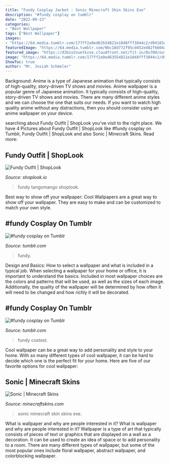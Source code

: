 ```yaml
---
title: "Fundy Cosplay Jacket : Sonic Minecraft Skin Skins Exe"
description: "#fundy cosplay on tumblr"
date: "2022-09-23"
categories:
- "Best Wallpaper"
tags: ["Best Wallpaper"]
images:
- "https://64.media.tumblr.com/177ff2a9ed63554821e1848fff3844c2/d94103cd285d2d9e-74/s540x810/a927fe184b59f9f444fe96891395c05ad5d05a09.jpg"
featuredImage: "https://64.media.tumblr.com/0bc18d772f95cd452e482f6604afb481/d94103cd285d2d9e-84/s640x960/3abdad87e060f4722c94cb6740f2efde6a5aeae2.jpg"
featured_image: "https://d2bzx2vuetkzse.cloudfront.net/fit-in/0x700/outfits/cb2e455f-4a63-437e-ba01-cbd21ab2cabc.png"
image: "https://64.media.tumblr.com/177ff2a9ed63554821e1848fff3844c2/d94103cd285d2d9e-74/s540x810/a927fe184b59f9f444fe96891395c05ad5d05a09.jpg"
ShowToc: true
author: "Mr. Josiah Schmeler"
---
```



Background: Anime is a type of Japanese animation that typically consists of high-quality, story-driven TV shows and movies.
Anime wallpaper is a popular genre of Japanese animation. It typically consists of high-quality, story-driven TV shows and movies. There are many different anime styles and we can choose the one that suits our needs. If you want to watch high quality anime without any distractions, then you should consider using an anime wallpaper on your device.

	

		
searching about Fundy Outfit | ShopLook you've visit to the right place. We have 4 Pictures about Fundy Outfit | ShopLook like #fundy cosplay on Tumblr, Fundy Outfit | ShopLook and also Sonic | Minecraft Skins. Read more:
		
    
## Fundy Outfit | ShopLook

<img loading=lazy src="https://d2bzx2vuetkzse.cloudfront.net/fit-in/0x700/outfits/cb2e455f-4a63-437e-ba01-cbd21ab2cabc.png" onerror="this.onerror=null;this.src='https://tse2.mm.bing.net/th?id=OIP.h6wOKl-010077mRqEHLaLQHaEs&amp;pid=15.1';" alt="Fundy Outfit | ShopLook">

_Source: shoplook.io_

>fundy tangomango shoplook. 

	

Best way to show off your wallpaper:
Cool Wallpapers are a great way to show off your wallpaper. They are easy to make and can be customized to match your own style.

    
## #fundy Cosplay On Tumblr

<img loading=lazy src="https://64.media.tumblr.com/177ff2a9ed63554821e1848fff3844c2/d94103cd285d2d9e-74/s540x810/a927fe184b59f9f444fe96891395c05ad5d05a09.jpg" onerror="this.onerror=null;this.src='https://tse4.mm.bing.net/th?id=OIP.w-o-n5Oed942mlbIfKPxjgHaJ3&amp;pid=15.1';" alt="#fundy cosplay on Tumblr">

_Source: tumblr.com_

>fundy. 

	

Design and Basics: How to select a wallpaper and what is included in a typical job.
When selecting a wallpaper for your home or office, it is important to understand the basics. Included in most wallpaper choices are the colors and patterns that will be used, as well as the sizes of each image. Additionally, the quality of the wallpaper will be determined by how often it will need to be changed and how richly it will be decorated.

    
## #fundy Cosplay On Tumblr

<img loading=lazy src="https://64.media.tumblr.com/0bc18d772f95cd452e482f6604afb481/d94103cd285d2d9e-84/s640x960/3abdad87e060f4722c94cb6740f2efde6a5aeae2.jpg" onerror="this.onerror=null;this.src='https://tse2.mm.bing.net/th?id=OIP.kEnGdwmAH2YxhOxTAysjeQHaJ3&amp;pid=15.1';" alt="#fundy cosplay on Tumblr">

_Source: tumblr.com_

>fundy costest. 

	

Cool wallpaper can be a great way to add personality and style to your home. With so many different types of cool wallpaper, it can be hard to decide which one is the perfect fit for your home. Here are five of our favorite options for cool wallpaper: 

    
## Sonic | Minecraft Skins

<img loading=lazy src="https://www.minecraftskins.com/uploads/preview-skins/2020/10/20/sonic-exe-15545908.png?v292" onerror="this.onerror=null;this.src='https://tse3.mm.bing.net/th?id=OIP.ruPG5aJc66MAVcJNo4GWMgAAAA&amp;pid=15.1';" alt="Sonic | Minecraft Skins">

_Source: minecraftskins.com_

>sonic minecraft skin skins exe. 

	

What is wallpaper and why are people interested in it?
What is wallpaper and why are people interested in it?
Wallpaper is a type of art that typically consists of pieces of text or graphics that are displayed on a wall as a decoration. It can be used to create an idea of space or to add personality to a room. There are many different types of wallpaper, but some of the most popular ones include floral wallpaper, abstract wallpaper, and colorblocking wallpaper.

